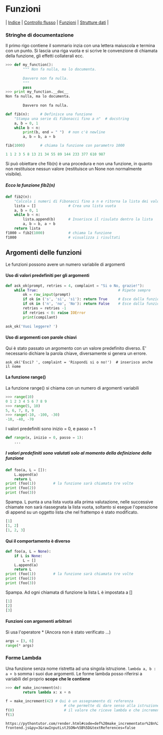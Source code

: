 # Funzioni

| [Indice](readme.md) | [Controllo flusso](flusso.md) | [Funzioni](funzioni.md) | [Strutture dati](strutture.md) | 

### Stringhe di documentazione
Il primo rigo contiene il sommario inzia con una lettera maiuscola e termina con un punto.
Si lascia una riga vuota e si scrive le convenzione di chiamata della funzione,
gli effetti collaterali ecc.
```PYTHON
>>> def my_function():
        """ Non fa nulla, ma lo documenta.
        
        Davvero non fa nulla.
        """
        pass
>>> print my_function.__doc__
Non fa nulla, ma lo documenta.
        
        Davvero non fa nulla.

```

```PYTHON
def fib(n):     # Definisce una funzione
    "Stampa una serie di Fibonacci fino a n"  # docstring
    a, b = 0, 1
    while b < n:
        print(b, end = " ")  # non c'è newline
        a, b = b, a + b

fib(1000)       # chiama la funzione con parametro 1000

1 1 2 3 5 8 13 21 34 55 89 144 233 377 610 987 
```
Si può obiettare che fib(n) è una procedura e non una funzione, in quanto
non restituisce nessun valore (restituisce un None non normalmente visibile).

##### Ecco la funzione fib2(n)
```PYTHON
def fib2(n):
    "Calcola i numeri di Fibonacci fino a n e ritorna la lista dei valori"
    lista = []               # Crea una lista vuota
    a, b = 0, 1
    while b < n:
        lista.append(b)      # Inserisce il risulato dentro la lista
        a, b = b, a + b
    return lista
f1000 = fib2(1000)           # chiama la funzione
f1000                        # visualizza i risultati
```

## Argomenti delle funzioni

Le funzioni possono avere un numero variabile di argomenti

#### Uso di valori predefiniti per gli argomenti


```PYTHON
def ask_ok(prompt, retries = 4, complaint = "Si o No, grazie!"):
    while True:                                     # Ripete sempre
        ok = raw_input(prompt)
        if ok in ('s', 'si', 'sì'): return True     # Esce dalla funzione
        if ok in ('n', 'no', 'No'): return False    # Esce dalla funzione
        retries = retries -1
        if retries < 0: raise IOError
        print(compilant)
        
ask_ok('Vuoi leggere? ')
```
#### Uso di argomenti con parole chiavi
Qui è stato passato un argomento con un valore predefinito diverso.
E' necessario dichiare la parola chiave, diversamente si genera un errore.
```
ask_ok('Esci? ', complaint = 'Rispondi si o no!')  # inserisco anche il nome
```
#### La funzione range()
La funzione range() si chiama con un numero di argomenti variabili

```PYTHON
>>> range(10)
0 1 2 3 4 5 6 7 8 9
>>> range(5, 10)
5, 6, 7, 8, 9
>>> range(-10, -100, -30)
-10, -40, -70
```
I valori predefiniti sono inizio = 0, e passo = 1
```PYTHON
def range(x, inizio = 0, passo = 1):
    ...
```


##### I valori predefiniti sono valutati solo al momento della definizione della funzione

```PYTHON
def foo(a, L = []):
    L.append(a)
    return L  
print (foo(1))        # la funzione sarà chiamata tre volte
print (foo(2))
print (foo(3))
```
Spampa. L punta a una lista vuota alla prima valutazione, nelle successive chiamate non sarà
riassegnata la lista vuota, soltanto si esegue l'operazione di append su un oggetto lista
che nel frattempo è stato modificato.
```PYTHON
[1]
[1, 2]
[1, 2, 3]
```
#### Qui il comportamento è diverso
```PYTHON
def foo(a, L = None):
    if L is None:
        L = []
    L.append(a)
    return L
print (foo(1))        # la funzione sarà chiamata tre volte
print (foo(2))
print (foo(3))
```
Spampa. Ad ogni chiamata di funzione la lista L è impostata a []
```PYTHON
[1]
[2]
[3]
```
#### Funzioni con argomenti arbitrari
Si usa l'operatore * (Ancora non è stato verificato ...)
```PYTHON
args = [3, 6]
range(* args)
```

### Forme Lambda

Una funzione senza nome ristretta ad una singola istruzione. 
`lambda a, b : a + b` somma i suoi due argomenti. Le forme lambda posso riferirsi
a variabili del proprio __scope che le contiene__
```PYTHON
>>> def make_increment(n):
        return lambda x: x + n
        
f = make_increment(42) # Qui è un assegnamento di referenza
                           # che permette di dare senso alla istruzione f(x)
f(0)                       # il valore che riceve lambda e che incrementa con 42
f(1)
```
```
https://pythontutor.com/render.html#code=def%20make_incrementator%28n%29%3A%0A%20%20%20%20%20%20%20%20return%20lambda%20a,%20b%3A%20a%20%2B%20b%20%20%2B%20n%0A%20%20%20%20%20%20%20%20%0Af%20%3D%20make_incrementator%2822%29%0Ax%20%3D%20f%280,5%29%0Aprint%28x%29%0Ax%20%3D%20f%281,7%29%0Aprint%28x%29&cumulative=false&curInstr=15&heapPrimitives=nevernest&mode=display&origin=opt-frontend.js&py=3&rawInputLstJSON=%5B%5D&textReferences=false
```






